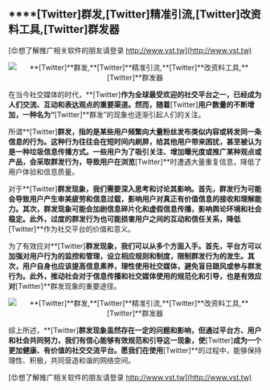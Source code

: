## ****[Twitter]**群发,**[Twitter]**精准引流,**[Twitter]**改资料工具,**[Twitter]**群发器**

[😍想了解推广相关软件的朋友请登录 http://www.vst.tw](http://www.vst.tw)

 <center><img src="https://vst.tw/MP4/tuiguang/png/3.png" alt="**[Twitter]**群发,**[Twitter]**精准引流,**[Twitter]**改资料工具,**[Twitter]**群发器"></center>

在当今社交媒体的时代，**[Twitter]**作为全球最受欢迎的社交平台之一，已经成为人们交流、互动和表达观点的重要渠道。然而，随着**[Twitter]**用户数量的不断增加，一种名为“**[Twitter]**群发”的现象也逐渐引起人们的关注。

所谓**[Twitter]**群发，指的是某些用户频繁向大量粉丝发布类似内容或转发同一条信息的行为。这种行为往往会在短时间内刷屏，给其他用户带来困扰，甚至被认为是一种垃圾信息传播方式。一些用户为了吸引关注、增加曝光度或推广某种观点或产品，会采取群发行为，导致用户在浏览**[Twitter]**时遭遇大量重复信息，降低了用户体验和信息质量。

对于**[Twitter]**群发现象，我们需要深入思考和讨论其影响。首先，群发行为可能会导致用户产生审美疲劳和信息过载，影响用户对真正有价值信息的接收和理解能力。其次，群发现象可能会加剧信息碎片化和虚假信息传播，影响舆论环境和社会稳定。此外，过度的群发行为也可能损害用户之间的互动和信任关系，降低**[Twitter]**作为社交平台的价值和意义。

为了有效应对**[Twitter]**群发现象，我们可以从多个方面入手。首先，平台方可以加强对用户行为的监控和管理，设立相应规则和制度，限制群发行为的发生。其次，用户自身也应该提高信息素养，理性使用社交媒体，避免盲目跟风或参与群发行为。此外，推动社会对于信息传播和社交媒体使用的规范化和引导，也是有效应对**[Twitter]**群发现象的重要途径。

 <center><img src="https://vst.tw/MP4/tuiguang/png/0.png" alt="**[Twitter]**群发,**[Twitter]**精准引流,**[Twitter]**改资料工具,**[Twitter]**群发器"></center>

综上所述，**[Twitter]**群发现象虽然存在一定的问题和影响，但通过平台方、用户和社会共同努力，我们有信心能够有效规范和引导这一现象，使**[Twitter]**成为一个更加健康、有价值的社交交流平台。愿我们在使用**[Twitter]**的过程中，能够保持理性、积极，共同营造和谐的网络空间。

[😍想了解推广相关软件的朋友请登录 http://www.vst.tw](http://www.vst.tw)



